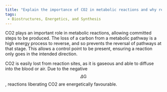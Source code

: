 ```yaml
---
title: "Explain the importance of CO2 in metabolic reactions and why reactions producing CO2 are energetically favourable."
tags:
 - Biostructures, Energetics, and Synthesis
---
```

CO2 plays an important role in metabolic reactions, allowing committed steps to be produced. The loss of a carbon from a metabolic pathway is a high energy process to reverse, and so prevents the reversal of pathways at that stage. This allows a control point to be present, ensuring a reaction only goes in the intended direction. 

CO2 is easily lost from reaction sites, as it is gaseous and able to diffuse into the blood or air. Due to the negative $$\Delta\text{G}$$, reactions liberating CO2 are energetically favourable. 
